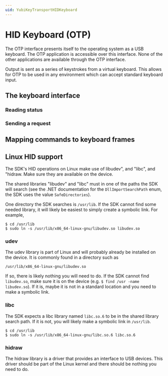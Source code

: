 ```yaml
---
uid: YubiKeyTransportHIDKeyboard
---
```


<!-- Copyright 2021 Yubico AB

Licensed under the Apache License, Version 2.0 (the "License");
you may not use this file except in compliance with the License.
You may obtain a copy of the License at

    http://www.apache.org/licenses/LICENSE-2.0

Unless required by applicable law or agreed to in writing, software
distributed under the License is distributed on an "AS IS" BASIS,
WITHOUT WARRANTIES OR CONDITIONS OF ANY KIND, either express or implied.
See the License for the specific language governing permissions and
limitations under the License. -->

# HID Keyboard (OTP)

The OTP interface presents itself to the operating system as a USB keyboard.
The OTP application is accessible over this interface. None of the other
applications are available through the OTP interface.

Output is sent as a series of keystrokes from a virtual keyboard. This allows
for OTP to be used in any environment which can accept standard keyboard input.

## The keyboard interface

### Reading status

### Sending a request

## Mapping commands to keyboard frames

## Linux HID support

The SDK's HID operations on Linux make use of libudev", and "libc", and "hidraw. Make sure
they are available on the device.

The shared libraries "libudev" and "libc" must in one of the paths the SDK will search
(see the .NET documentation for the `DllImportSearchPath` enum, the SDK uses the value
`SafeDirectories`).

One directory the SDK searches is `/usr/lib`. If the SDK cannot find some needed library,
it will likely be easiest to simply create a symbolic link. For example,

```
$ cd /usr/lib
$ sudo ln -s /usr/lib/x86_64-linux-gnu/libudev.so libudev.so
```

### udev

The udev library is part of Linux and will probably already be installed on the device. It
is commonly found in a directory such as

```
/usr/lib/x86_64-linux-gnu/libudev.so
```

If so, there is likely nothing you will need to do. If the SDK cannot find `libudev.so`,
make sure it is on the device (e.g. `$ find /usr -name libudev.so`). If it is, maybe it is
not in a standard location and you need to make a symbolic link.

### libc

The SDK expects a libc library named `libc.so.6` to be in the shared library search path.
If it is not, you will likely make a symbolic link in `/usr/lib`.

```
$ cd /usr/lib
$ sudo ln -s /usr/lib/x86_64-linux-gnu/libc.so.6 libc.so.6
```

### hidraw

The hidraw library is a driver that provides an interface to USB devices. This driver
should be part of the Linux kernel and there should be nothing you need to do.
